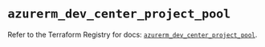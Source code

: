 # `azurerm_dev_center_project_pool`

Refer to the Terraform Registry for docs: [`azurerm_dev_center_project_pool`](https://registry.terraform.io/providers/hashicorp/azurerm/4.31.0/docs/resources/dev_center_project_pool).
